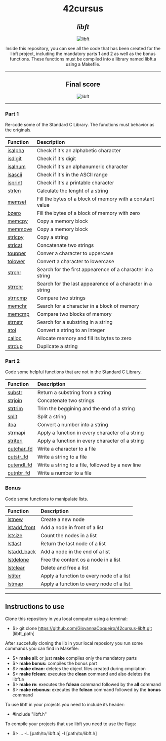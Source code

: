<h1 align=center>
	<b>42cursus</b>
</h1>

<div align=center>
	<h2>
		<i>libft</i>
	</h2>
	<img src=https://github.com/GiovannaCoqueiro/42cursus-libft/assets/115947494/c1d49b6e-ee30-4481-ae71-f07631dd7f13 alt=libft badge/>
	<p align=center>
    		Inside this repository, you can see all the code that has been created for the libft project, including the mandatory parts 1 and 2 as well as the bonus functions. These functions must be compiled into a library named libft.a using a Makefile.
	</p>
</div>

---

<div align=center>
	<h2>
		Final score
	</h2>
	<img src=https://github.com/GiovannaCoqueiro/42cursus-libft/assets/115947494/5e0ec418-05ec-4dae-9924-f8ae828cae22 alt=libft grade/>
</div>

---

<h3 align=left>
    Part 1
</h3>
<p>
    Re-code some of the Standard C Library. The functions must behavior as the originals.
</p>

| Function | Description |
| :--- | :--- |
| [isalpha](https://github.com/GiovannaCoqueiro/42cursus-libft/blob/main/functions/ft_isalpha.c) | Check if it's an alphabetic character |
| [isdigit](https://github.com/GiovannaCoqueiro/42cursus-libft/blob/main/functions/ft_isdigit.c) | Check if it's digit |
| [isalnum](https://github.com/GiovannaCoqueiro/42cursus-libft/blob/main/functions/ft_isalnum.c) | Check if it's an alphanumeric character |
| [isascii](https://github.com/GiovannaCoqueiro/42cursus-libft/blob/main/functions/ft_isascii.c) | Check if it's in the ASCII range |
| [isprint](https://github.com/GiovannaCoqueiro/42cursus-libft/blob/main/functions/ft_isprint.c) | Check if it's a printable character |
| [strlen](https://github.com/GiovannaCoqueiro/42cursus-libft/blob/main/functions/ft_strlen.c) | Calculate the lenght of a string |
| [memset](https://github.com/GiovannaCoqueiro/42cursus-libft/blob/main/functions/ft_memset.c) | Fill the bytes of a block of memory with a constant value |
| [bzero](https://github.com/GiovannaCoqueiro/42cursus-libft/blob/main/functions/ft_bzero.c) | Fill the bytes of a block of memory with zero |
| [memcpy](https://github.com/GiovannaCoqueiro/42cursus-libft/blob/main/functions/ft_memcpy.c) | Copy a memory block |
| [memmove](https://github.com/GiovannaCoqueiro/42cursus-libft/blob/main/functions/ft_memmove.c) | Copy a memory block |
| [strlcpy](https://github.com/GiovannaCoqueiro/42cursus-libft/blob/main/functions/ft_strlcpy.c) | Copy a string |
| [strlcat](https://github.com/GiovannaCoqueiro/42cursus-libft/blob/main/functions/ft_strlcat.c) | Concatenate two strings |
| [toupper](https://github.com/GiovannaCoqueiro/42cursus-libft/blob/main/functions/ft_toupper.c) | Conver a character to uppercase |
| [tolower](https://github.com/GiovannaCoqueiro/42cursus-libft/blob/main/functions/ft_tolower.c) | Convert a character to lowercase |
| [strchr](https://github.com/GiovannaCoqueiro/42cursus-libft/blob/main/functions/ft_strchr.c) | Search for the first appearence of a character in a string |
| [strrchr](https://github.com/GiovannaCoqueiro/42cursus-libft/blob/main/functions/ft_strrchr.c) | Search for the last appearence of a character in a string |
| [strncmp](https://github.com/GiovannaCoqueiro/42cursus-libft/blob/main/functions/ft_strncmp.c) | Compare two strings |
| [memchr](https://github.com/GiovannaCoqueiro/42cursus-libft/blob/main/functions/ft_memchr.c) | Search for a character in a block of memory |
| [memcmp](https://github.com/GiovannaCoqueiro/42cursus-libft/blob/main/functions/ft_memcmp.c) | Compare two blocks of memory |
| [strnstr](https://github.com/GiovannaCoqueiro/42cursus-libft/blob/main/functions/ft_strnstr.c) | Search for a substring in a string |
| [atoi](https://github.com/GiovannaCoqueiro/42cursus-libft/blob/main/functions/ft_atoi.c) | Convert a string to an integer |
| [calloc](https://github.com/GiovannaCoqueiro/42cursus-libft/blob/main/functions/ft_calloc.c) | Allocate memory and fill its bytes to zero |
| [strdup](https://github.com/GiovannaCoqueiro/42cursus-libft/blob/main/functions/ft_strdup.c) | Duplicate a string |

<h3 align=left>
    Part 2
</h3>
<p>
    Code some helpful functions that are not in the Standard C Library.
</p>

| Function | Description |
| :--- | :--- |
| [substr](https://github.com/GiovannaCoqueiro/42cursus-libft/blob/main/functions/ft_substr.c) | Return a substring from a string |
| [strjoin](https://github.com/GiovannaCoqueiro/42cursus-libft/blob/main/functions/ft_strjoin.c) | Concatenate two strings |
| [strtrim](https://github.com/GiovannaCoqueiro/42cursus-libft/blob/main/functions/ft_strtrim.c) | Trim the beggining and the end of a string |
| [split](https://github.com/GiovannaCoqueiro/42cursus-libft/blob/main/functions/ft_split.c) | Split a string |
| [itoa](https://github.com/GiovannaCoqueiro/42cursus-libft/blob/main/functions/ft_itoa.c) | Convert a number into a string |
| [strmapi](https://github.com/GiovannaCoqueiro/42cursus-libft/blob/main/functions/ft_strmapi.c) | Apply a function in every character of a string |
| [striteri](https://github.com/GiovannaCoqueiro/42cursus-libft/blob/main/functions/ft_striteri.c) | Apply a function in every character of a string |
| [putchar_fd](https://github.com/GiovannaCoqueiro/42cursus-libft/blob/main/functions/ft_putchar_fd.c) | Write a character to a file |
| [putstr_fd](https://github.com/GiovannaCoqueiro/42cursus-libft/blob/main/functions/ft_putstr_fd.c) | Write a string to a file |
| [putendl_fd](https://github.com/GiovannaCoqueiro/42cursus-libft/blob/main/functions/ft_putendl_fd.c) | Write a string to a file, followed by a new line |
| [putnbr_fd](https://github.com/GiovannaCoqueiro/42cursus-libft/blob/main/functions/ft_putnbr_fd.c) | Write a number to a file |

<h3 align=left>
    Bonus
</h3>
<p>
    Code some functions to manipulate lists.
</p>

| Function | Description |
| :--- | :--- |
| [lstnew](https://github.com/GiovannaCoqueiro/42cursus-libft/blob/main/functions/ft_lstnew.c) | Create a new node |
| [lstadd_front](https://github.com/GiovannaCoqueiro/42cursus-libft/blob/main/functions/ft_lstadd_front.c) | Add a node in front of a list |
| [lstsize](https://github.com/GiovannaCoqueiro/42cursus-libft/blob/main/functions/ft_lstsize.c) | Count the nodes in a list |
| [lstlast](https://github.com/GiovannaCoqueiro/42cursus-libft/blob/main/functions/ft_lstlast.c) | Return the last node of a list |
| [lstadd_back](https://github.com/GiovannaCoqueiro/42cursus-libft/blob/main/functions/ft_lstadd_back.c) | Add a node in the end of a list |
| [lstdelone](https://github.com/GiovannaCoqueiro/42cursus-libft/blob/main/functions/ft_lstdelone.c) | Free the content os a node in a list |
| [lstclear](https://github.com/GiovannaCoqueiro/42cursus-libft/blob/main/functions/ft_lstclear.c) | Delete and free a list |
| [lstiter](https://github.com/GiovannaCoqueiro/42cursus-libft/blob/main/functions/ft_lstiter.c) | Apply a function to every node of a list |
| [lstmap](https://github.com/GiovannaCoqueiro/42cursus-libft/blob/main/functions/ft_lstmap.c) | Apply a function to every node of a list |

---

<h2>
    Instructions to use
</h2>
Clone this repository in you local computer using a terminal:

- $> git clone https://github.com/GiovannaCoqueiro/42cursus-libft.git [libft_path]

After succefully cloning the lib in your local reposiory you run some commands you can find in Makefile:
- $> <b>make all:</b> or just <b>make</b> compiles only the mandatory parts
- $> <b>make bonus:</b> compiles the bonus part
- $> <b>make clean:</b> deletes the object files created during cmpilation
- $> <b>make fclean:</b> executes the <b>clean</b> command and also deletes the libft.a
- $> <b>make re:</b> executes the <b>fclean</b> command followed by the <b>all</b> command
- $> <b>make rebonus:</b> executes the <b>fclean</b> command followed by the <b>bonus</b> command

To use libft in your projects you need to include its header:
- #include "libft.h"

To compile your projects that use libft you need to use the flags:
- $> ... -L [path/to/libft.a] -I [path/to/libft.h]
